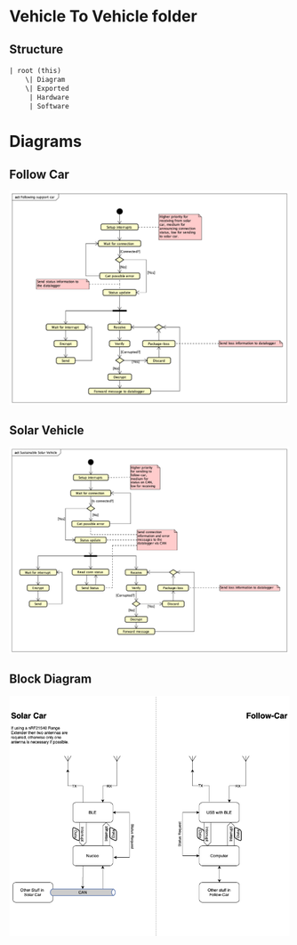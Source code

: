 # Vehicle To Vehicle folder
## Structure
```
| root (this)
    \| Diagram
	\| Exported
     | Hardware
     | Software
```

# Diagrams
## Follow Car
![Flow chart over communication in follow car](Diagrams/Exported/FollowCar.png)

## Solar Vehicle
![Flow chart over communication in solar vehicle](Diagrams/Exported/SolarVehicle.png)

## Block Diagram
![Block diagram over communication](Diagrams/Exported/V2VBlockDiagram.png)
